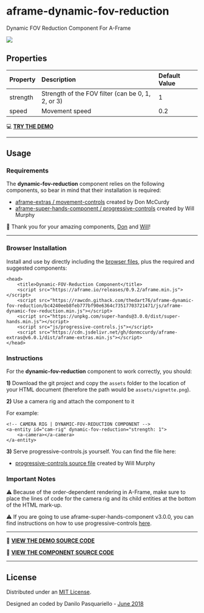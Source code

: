 # aframe-dynamic-fov-reduction

Dynamic FOV Reduction Component For A-Frame

![](https://github.com/thedart76/aframe-dynamic-fov-reduction/blob/master/aframe-dynamic-fov-reduction-v104.gif)

## Properties

| Property     | Description                                                      | Default Value |
| :----------- | :--------------------------------------------------------------- | :------------ |
| strength     | Strength of the FOV filter (can be 0, 1, 2, or 3)                | 1             |
| speed        | Movement speed                                                   | 0.2           |

💻 [**TRY THE DEMO**](https://thedart76.github.io/aframe-dynamic-fov-reduction/ "**TRY THE DEMO**")

------------

## Usage

### Requirements

The **dynamic-fov-reduction** component relies on the following components, so bear in mind that their installation is required:
- [aframe-extras / movement-controls](https://github.com/donmccurdy/aframe-extras/tree/master/src/controls "aframe-extras / movement-controls") created by Don McCurdy
- [aframe-super-hands-component / progressive-controls](https://github.com/wmurphyrd/aframe-super-hands-component#news "aframe-super-hands-component / progressive-controls") created by Will Murphy

🙏 Thank you for your amazing components, [Don](https://github.com/donmccurdy "Don") and [Will](https://github.com/wmurphyrd "Will")!

------------

### Browser Installation

Install and use by directly including the [browser files](https://github.com/thedart76/aframe-dynamic-fov-reduction/tree/master/js "browser files"), plus the required and suggested components:

	<head>
		<title>Dynamic-FOV-Reduction Component</title>
		<script src="https://aframe.io/releases/0.9.2/aframe.min.js"></script>
		<script src="https://rawcdn.githack.com/thedart76/aframe-dynamic-fov-reduction/bc4240eeb8feb777bf90e6364c73517703721471/js/aframe-dynamic-fov-reduction.min.js"></script>
		<script src="https://unpkg.com/super-hands@3.0.0/dist/super-hands.min.js"></script>
		<script src="js/progressive-controls.js"></script>
		<script src="https://cdn.jsdelivr.net/gh/donmccurdy/aframe-extras@v6.0.1/dist/aframe-extras.min.js"></script>
	</head>

### Instructions

For the **dynamic-fov-reduction** component to work correctly, you should:

**1)** Download the git project and copy the `assets` folder to the location of your HTML document (therefore the path would be `assets/vignette.png`).

**2)** Use a camera rig and attach the component to it

For example:

	<!-- CAMERA RIG | DYNAMIC-FOV-REDUCTION COMPONENT -->
	<a-entity id="cam-rig" dynamic-fov-reduction="strength: 1">
		<a-camera></a-camera>
	</a-entity>
    
**3)** Serve progressive-controls.js yourself. You can find the file here:
- [progressive-controls source file](https://github.com/wmurphyrd/aframe-super-hands-component/blob/dc1a601b7fa9d606a05ec2d3500f8f141c65c20c/misc_components/progressive-controls.js "aframe-super-hands-component / progressive-controls") created by Will Murphy

### Important Notes

⚠️ Because of the order-dependent rendering in A-Frame, make sure to place the lines of code for the camera rig and its child entities at the bottom of the HTML mark-up.

⚠️ If you are going to use aframe-super-hands-component v3.0.0, you can find instructions on how to use progressive-controls [here](https://github.com/wmurphyrd/aframe-super-hands-component#news "here").

------------

👀 [**VIEW THE DEMO SOURCE CODE**](https://github.com/thedart76/aframe-dynamic-fov-reduction/blob/master/index.html "**VIEW THE DEMO SOURCE CODE**")


👀 [**VIEW THE COMPONENT SOURCE CODE**](https://github.com/thedart76/aframe-dynamic-fov-reduction/blob/master/js/aframe-dynamic-fov-reduction.js "**VIEW THE COMPONENT SOURCE CODE**")

------------

## License

Distributed under an [MIT License](https://github.com/thedart76/aframe-blink-teleportation/blob/master/LICENSE "MIT License").

Designed an coded by Danilo Pasquariello - [June 2018](https://twitter.com/theDart76/status/1012580964244054017 "June 2018")
